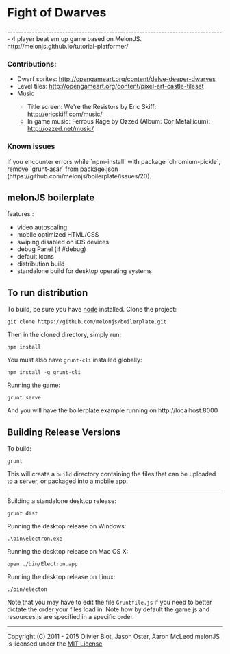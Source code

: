 <h1>Fight of Dwarves</h2>
-------------------------------------------------------------------------------
4 player beat em up game based on MelonJS.
http://melonjs.github.io/tutorial-platformer/

<h3>Contributions:</h3>
<ul>
	<li>Dwarf sprites: <a href="http://opengameart.org/content/delve-deeper-dwarves">http://opengameart.org/content/delve-deeper-dwarves</a></li>
	<li>Level tiles: <a href="http://opengameart.org/content/pixel-art-castle-tileset">http://opengameart.org/content/pixel-art-castle-tileset</a></li>
	<li>Music</li>
	<ul>
		<li>Title screen: We're the Resistors by Eric Skiff: <a href="http://ericskiff.com/music/">http://ericskiff.com/music/</a></li>
		<li>In game music: Ferrous Rage by Ozzed (Album: Cor Metallicum): <a href="http://ozzed.net/music/">http://ozzed.net/music/</a></li>
	</ul>
</ul>

<h3>Known issues</h3>
If you encounter errors while `npm-install` with package `chromium-pickle`, remove `grunt-asar` from package.json (https://github.com/melonjs/boilerplate/issues/20).

melonJS boilerplate
-------------------------------------------------------------------------------

features :
- video autoscaling
- mobile optimized HTML/CSS
- swiping disabled on iOS devices
- debug Panel (if #debug)
- default icons
- distribution build
- standalone build for desktop operating systems

## To run distribution

To build, be sure you have [node](http://nodejs.org) installed. Clone the project:

    git clone https://github.com/melonjs/boilerplate.git

Then in the cloned directory, simply run:

    npm install

You must also have `grunt-cli` installed globally:

    npm install -g grunt-cli

Running the game:

	grunt serve

And you will have the boilerplate example running on http://localhost:8000

## Building Release Versions

To build:

    grunt

This will create a `build` directory containing the files that can be uploaded to a server, or packaged into a mobile app.

----

Building a standalone desktop release:

    grunt dist

Running the desktop release on Windows:

    .\bin\electron.exe

Running the desktop release on Mac OS X:

    open ./bin/Electron.app

Running the desktop release on Linux:

    ./bin/electon

Note that you may have to edit the file `Gruntfile.js` if you need to better dictate the order your files load in. Note how by default the game.js and resources.js are specified in a specific order.

-------------------------------------------------------------------------------
Copyright (C) 2011 - 2015 Olivier Biot, Jason Oster, Aaron McLeod
melonJS is licensed under the [MIT License](http://www.opensource.org/licenses/mit-license.php)
